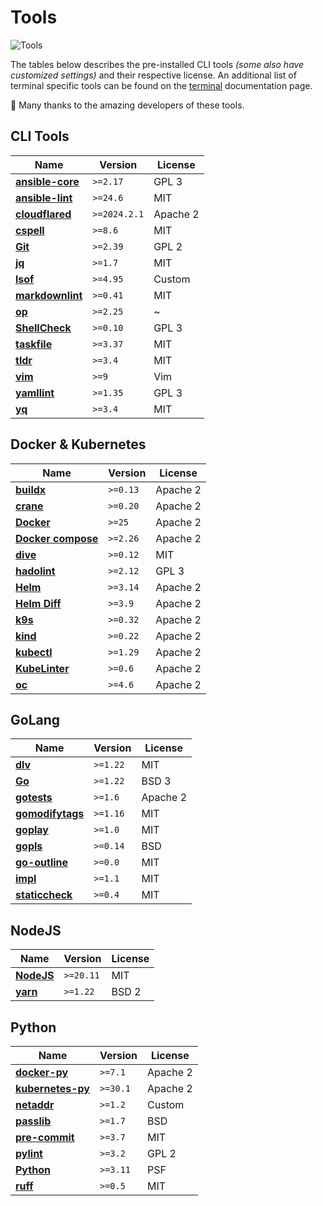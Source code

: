 # Tools

![Tools](/home/tools.png)

The tables below describes the pre-installed CLI tools
*(some also have customized settings)* and their respective license.
An additional list of terminal specific tools can be found on the
[terminal](/editor/terminal#licenses) documentation page.

👏 Many thanks to the amazing developers of these tools.

## CLI Tools

| Name                 | Version      | License  |
| -------------------- | ------------ | -------- |
| **[ansible-core][]** | `>=2.17`     | GPL 3    |
| **[ansible-lint][]** | `>=24.6`     | MIT      |
| **[cloudflared][]**  | `>=2024.2.1` | Apache 2 |
| **[cspell][]**       | `>=8.6`      | MIT      |
| **[Git][]**          | `>=2.39`     | GPL 2    |
| **[jq][]**           | `>=1.7`      | MIT      |
| **[lsof][]**         | `>=4.95`     | Custom   |
| **[markdownlint][]** | `>=0.41`     | MIT      |
| **[op][]**           | `>=2.25`     | ~        |
| **[ShellCheck][]**   | `>=0.10`     | GPL 3    |
| **[taskfile][]**     | `>=3.37`     | MIT      |
| **[tldr][]**         | `>=3.4`      | MIT      |
| **[vim][]**          | `>=9`        | Vim      |
| **[yamllint][]**     | `>=1.35`     | GPL 3    |
| **[yq][]**           | `>=3.4`      | MIT      |

## Docker & Kubernetes

| Name                   | Version  | License  |
| ---------------------- | -------- | -------- |
| **[buildx][]**         | `>=0.13` | Apache 2 |
| **[crane][]**          | `>=0.20` | Apache 2 |
| **[Docker][]**         | `>=25`   | Apache 2 |
| **[Docker compose][]** | `>=2.26` | Apache 2 |
| **[dive][]**           | `>=0.12` | MIT      |
| **[hadolint][]**       | `>=2.12` | GPL 3    |
| **[Helm][]**           | `>=3.14` | Apache 2 |
| **[Helm Diff][]**      | `>=3.9`  | Apache 2 |
| **[k9s][]**            | `>=0.32` | Apache 2 |
| **[kind][]**           | `>=0.22` | Apache 2 |
| **[kubectl][]**        | `>=1.29` | Apache 2 |
| **[KubeLinter][]**     | `>=0.6`  | Apache 2 |
| **[oc][]**             | `>=4.6`  | Apache 2 |

## GoLang

| Name                 | Version  | License  |
| -------------------- | -------- | -------- |
| **[dlv][]**          | `>=1.22` | MIT      |
| **[Go][]**           | `>=1.22` | BSD 3    |
| **[gotests][]**      | `>=1.6`  | Apache 2 |
| **[gomodifytags][]** | `>=1.16` | MIT      |
| **[goplay][]**       | `>=1.0`  | MIT      |
| **[gopls][]**        | `>=0.14` | BSD      |
| **[go-outline][]**   | `>=0.0`  | MIT      |
| **[impl][]**         | `>=1.1`  | MIT      |
| **[staticcheck][]**  | `>=0.4`  | MIT      |

## NodeJS

| Name           | Version   | License |
| -------------- | --------- | ------- |
| **[NodeJS][]** | `>=20.11` | MIT     |
| **[yarn][]**   | `>=1.22`  | BSD 2   |

## Python

| Name                  | Version  | License  |
| --------------------- | -------- | -------- |
| **[docker-py][]**     | `>=7.1`  | Apache 2 |
| **[kubernetes-py][]** | `>=30.1` | Apache 2 |
| **[netaddr][]**       | `>=1.2`  | Custom   |
| **[passlib][]**       | `>=1.7`  | BSD      |
| **[pre-commit][]**    | `>=3.7`  | MIT      |
| **[pylint][]**        | `>=3.2`  | GPL 2    |
| **[Python][]**        | `>=3.11` | PSF      |
| **[ruff][]**          | `>=0.5`  | MIT      |

[ansible-core]: https://github.com/ansible/ansible
[ansible-lint]: https://github.com/ansible-community/ansible-lint
[buildx]: https://github.com/docker/buildx
[cloudflared]: https://github.com/cloudflare/cloudflared
[crane]: https://github.com/google/go-containerregistry
[cspell]: https://github.com/streetsidesoftware/cspell
[dive]: https://github.com/wagoodman/dive
[dlv]: https://github.com/go-delve/delve/cmd/dlv
[Docker]: https://docs.docker.com/engine
[Docker compose]: https://github.com/docker/compose
[docker-py]: https://github.com/docker/docker-py
[Git]: https://git-scm.com/about/free-and-open-source
[Go]: https://github.com/golang/go
[gotests]: https://github.com/cweill/gotests/gotests
[gomodifytags]: https://github.com/fatih/gomodifytags
[goplay]: https://github.com/haya14busa/goplay/cmd/goplay
[gopls]: https://github.com/golang/tools
[go-outline]: https://github.com/ramya-rao-a/go-outline
[hadolint]: https://github.com/hadolint/hadolint
[Helm]: https://github.com/helm/helm
[Helm Diff]: https://github.com/databus23/helm-diff
[impl]: https://github.com/josharian/impl
[k9s]: https://github.com/derailed/k9s
[kind]: https://github.com/kubernetes-sigs/kind
[kubectl]: https://github.com/kubernetes/kubectl
[KubeLinter]: https://github.com/stackrox/kube-linter
[kubernetes-py]: https://github.com/kubernetes-client/python
[jq]: https://jqlang.github.io/jq
[lsof]: https://github.com/lsof-org/lsof
[markdownlint]: https://github.com/igorshubovych/markdownlint-cli
[netaddr]: https://github.com/netaddr/netaddr
[NodeJS]: https://github.com/nodejs/node
[oc]: https://github.com/openshift/oc
[op]: https://developer.1password.com/docs/cli
[passlib]: https://foss.heptapod.net/python-libs/passlib
[pre-commit]: https://github.com/pre-commit/pre-commit
[pylint]: https://github.com/PyCQA/pylint
[Python]: https://python.org
[ruff]: https://github.com/charliermarsh/ruff
[ShellCheck]: https://github.com/koalaman/shellcheck
[staticcheck]: https://github.com/dominikh/go-tools
[taskfile]: https://github.com/go-task/task
[tldr]: https://github.com/tldr-pages/tldr-node-client
[vim]: https://github.com/vim/vim
[yamllint]: https://github.com/adrienverge/yamllint
[yarn]: https://github.com/yarnpkg/yarn
[yq]: https://github.com/kislyuk/yq
